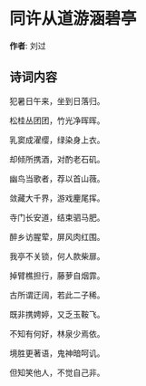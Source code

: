 # 同许从道游涵碧亭

**作者**: 刘过

## 诗词内容

犯暑日午来，坐到日落归。

松桂丛团团，竹光净晖晖。

乳窦成濯缨，绿染身上衣。

却倾所携酒，对酌老石矶。

幽鸟当歌者，荐以首山薇。

敛藏大千界，游戏麈尾挥。

寺门长安道，结束驷马肥。

醉乡访腥荤，屏风肉红围。

我亭不关锁，何人款柴扉。

掉臂樵担行，藤萝自烟霏。

古所谓迂阔，若此二子稀。

既非携娉婷，又乏玉鞍飞。

不知有何好，林泉少焉依。

境胜更著语，鬼神暗呵讥。

但知笑他人，不觉自己非。

